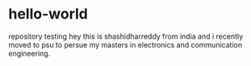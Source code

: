 # hello-world
repository testing
hey this is shashidharreddy from india and i recently moved to psu to persue my masters in electronics and communication engineering.
